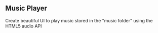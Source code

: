 ## Music Player

Create beautiful UI to play music stored in the "music folder" using the HTML5 audio API
